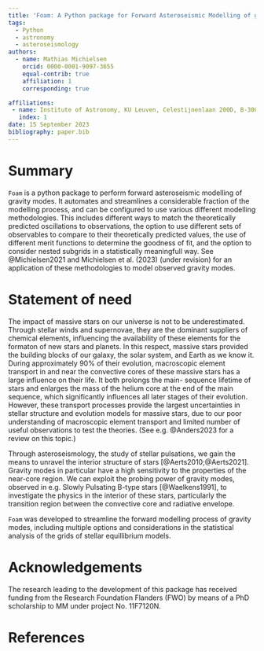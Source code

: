 ```yaml
---
title: 'Foam: A Python package for Forward Asteroseismic Modelling of gravity modes'
tags:
  - Python
  - astronomy
  - asteroseismology
authors:
  - name: Mathias Michielsen
    orcid: 0000-0001-9097-3655
    equal-contrib: true
    affiliation: 1 
    corresponding: true 

affiliations:
 - name: Institute of Astronomy, KU Leuven, Celestijnenlaan 200D, B-3001 Leuven, Belgium
   index: 1
date: 15 September 2023
bibliography: paper.bib
---
```


# Summary

`Foam` is a python package to perform forward asteroseismic modelling of gravity modes. It automates and streamlines 
a considerable fraction of the modelling process, and can be configured to use various different modelling methodologies.
This includes different ways to match the theoretically predicted oscillations to observations, 
the option to use different sets of observables to compare to their theoretically predicted values, 
the use of different merit functions to determine the goodness of fit, and the option to consider nested subgrids in a statistically meaningfull way.
See @Michielsen2021 and Michielsen et al. (2023) (under revision) for an application of these methodologies to model observed gravity modes.

# Statement of need

The impact of massive stars on our universe is not to be underestimated. Through stellar winds
and supernovae, they are the dominant suppliers of chemical elements, influencing the
availability of these elements for the formaton of new stars and planets. In this respect, massive
stars provided the building blocks of our galaxy, the solar system, and Earth as we know it.
During approximately 90% of their evolution, macroscopic element transport in and near the
convective cores of these massive stars has a large influence on their life. It both prolongs the main-
sequence lifetime of stars and enlarges the mass of the helium core at the end of the
main sequence, which significantly influences all later stages of their evolution. 
However, these transport processes provide the largest uncertainties in stellar structure and evolution 
models for massive stars, due to our poor understanding of macroscopic element transport and limited number 
of useful observations to test the theories. (See e.g. @Anders2023 for a review on this topic.)

Through asteroseismology, the study of stellar pulsations, we gain the means to unravel
the interior structure of stars [@Aerts2010;@Aerts2021]. Gravity modes in particular have a high sensitivity to 
the properties of the near-core region. We can exploit the probing power of gravity modes, 
observed in e.g. Slowly Pulsating B-type stars [@Waelkens1991], to investigate the physics in the interior of these stars,
particularly the transition region between the convective core and radiative envelope.

`Foam` was developed to streamline the forward modelling process of gravity modes, 
including multiple options and considerations in the statistical analysis of the grids of stellar equillibrium models.

# Acknowledgements

The research leading to the development of this package has received funding from the Research
Foundation Flanders (FWO) by means of a PhD scholarship to MM under project No. 11F7120N.

# References
